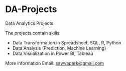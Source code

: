 # DA-Projects
Data Analytics Projects

The projects contain skills:
- Data Transformation in Spreadsheet, SQL, R, Python
- Data Analysis (Prediction, Machine Learning)
- Data Visualization in Power BI, Tableau

More information
Email: sawvapark@gmail.com
